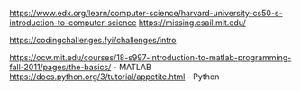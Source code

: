 https://www.edx.org/learn/computer-science/harvard-university-cs50-s-introduction-to-computer-science
https://missing.csail.mit.edu/

https://codingchallenges.fyi/challenges/intro

https://ocw.mit.edu/courses/18-s997-introduction-to-matlab-programming-fall-2011/pages/the-basics/ - MATLAB
https://docs.python.org/3/tutorial/appetite.html - Python